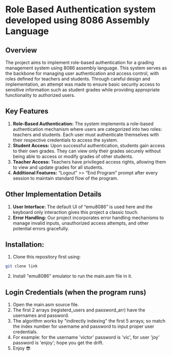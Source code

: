 # Role Based Authentication system developed using 8086 Assembly Language

## Overview
The project aims to implement role-based authentication for a grading management system using 8086 assembly language. This system serves as the backbone for managing user authentication and access control, with roles defined for teachers and students. Through careful design and implementation, an attempt was made to ensure basic security access to sensitive information such as student grades while providing appropriate functionality to authorized users.

## Key Features
1. **Role-Based Authentication:** The system implements a role-based authentication mechanism where users are categorized into two roles: teachers and students. Each user must authenticate themselves with their respective credentials to access the system.
2. **Student Access:** Upon successful authentication, students gain access to their own grades. They can view only their grades securely without being able to access or modify grades of other students.
3. **Teacher Access:** Teachers have privileged access rights, allowing them to view and update grades for all students.
4. **Additional Features:** “Logout” >> “End Program” prompt after every session to maintain standard flow of the program.

## Other Implementation Details
1. **User Interface:** The default UI of “emu8086” is used here and the keyboard only interaction gives this project a classic touch.
2. **Error Handling:** Our project incorporates error handling mechanisms to manage invalid inputs, unauthorized access attempts, and other potential errors gracefully.

## Installation:
1. Clone this repository first using:  
```bash
git clone link
```
2. Install "emu8086" emulator to run the main.asm file in it.

## Login Credentials (when the program runs)
1. Open the main.asm source file.
2. The first 2 arrays (registerd_users and password_arr) have the usernames and password.
3. The algorithm works by "indirectly indexing" the first 5 arrays; so match the index number for username and password to input proper user credentials.
4. For example: for the username 'victor' password is 'vic', for user 'joy' password is 'enjoy'; hope you get the drift.
5. Enjoy :sunglasses: